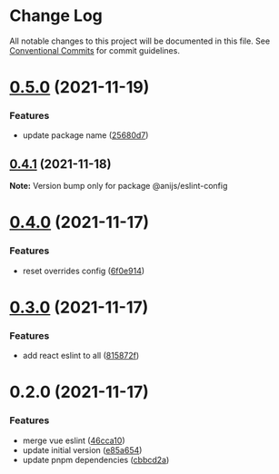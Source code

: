 # Change Log

All notable changes to this project will be documented in this file.
See [Conventional Commits](https://conventionalcommits.org) for commit guidelines.

# [0.5.0](https://github.com/anijs6/eslint-config/compare/@anijs/eslint-config@0.4.1...@anijs/eslint-config@0.5.0) (2021-11-19)


### Features

* update package name ([25680d7](https://github.com/anijs6/eslint-config/commit/25680d704e6af0f9fa2913c8e2bb38318bb12666))





## [0.4.1](https://github.com/anijs6/eslint-config/compare/@anijs/eslint-config@0.4.0...@anijs/eslint-config@0.4.1) (2021-11-18)

**Note:** Version bump only for package @anijs/eslint-config





# [0.4.0](https://github.com/anijs6/eslint-config/compare/@anijs/eslint-config@0.3.0...@anijs/eslint-config@0.4.0) (2021-11-17)


### Features

* reset overrides config ([6f0e914](https://github.com/anijs6/eslint-config/commit/6f0e91434e4f6707c750bc23476400ac368f25e0))





# [0.3.0](https://github.com/anijs6/eslint-config/compare/@anijs/eslint-config@0.2.0...@anijs/eslint-config@0.3.0) (2021-11-17)


### Features

* add react eslint to all ([815872f](https://github.com/anijs6/eslint-config/commit/815872ff2ad903bdd901c8ed6852ea4f29cbd525))





# 0.2.0 (2021-11-17)


### Features

* merge vue eslint ([46cca10](https://github.com/anijs6/eslint-config/commit/46cca10ae70ff6c0f21cb6b4675f490a6066868d))
* update initial version ([e85a654](https://github.com/anijs6/eslint-config/commit/e85a654d1dc6818d01b30fa98a134d1abb05b1bd))
* update pnpm dependencies ([cbbcd2a](https://github.com/anijs6/eslint-config/commit/cbbcd2a54b6b33817bc7e2afd448b13a18e04f1a))
